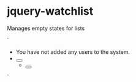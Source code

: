 jquery-watchlist
================

Manages empty states for lists


`	
<ul data-attribute="depts-list" class="hide">
		<li data-empty>
			You have not added any users to the system.
		</li>
		<li data-clone="dept-list-item">
			<span class="dept-header-wrap" data-attribute="header-wrap">
				<button type="button" class="btn btn-link">
					<i class="icon-chevron-down"></i>
				</button> 
				<span class="letter-header"><!-- Letter goes here --></span>
			</span>
			<ul class="dept-user-list">
				<li data-clone="user-list-item">
					<button type="button" class="btn btn-link" data-attribute="user-name"><!-- fill in username and link via JS --></button>
					<small>
						<span class="muted" data-attribute="user-dept"><!-- fill in user department via JS --></span>
					</small>
				</li>
			</ul>
		</li>
	</ul>
`
